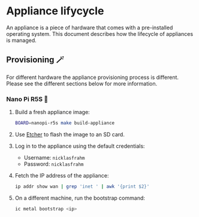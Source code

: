 # Appliance lifycycle

An appliance is a piece of hardware that comes with a pre-installed operating system. This document describes how the lifecycle of appliances is managed.

## Provisioning 🪄

For different hardware the appliance provisioning process is different. Please see the different sections below for more information.

### Nano Pi R5S 📡

1. Build a fresh appliance image:

   ```bash
   BOARD=nanopi-r5s make build-appliance
   ```

2. Use [Etcher][etcher] to flash the image to an SD card.
3. Log in to the appliance using the default credentials:

   - Username: `nicklasfrahm`
   - Password: `nicklasfrahm`

4. Fetch the IP address of the appliance:

   ```bash
   ip addr show wan | grep 'inet ' | awk '{print $2}'
   ```

5. On a different machine, run the bootstrap command:

   ```bash
   ic metal bootstrap <ip>
   ```

[etcher]: https://etcher.balena.io/
